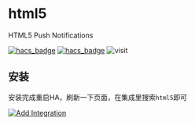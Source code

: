 # html5
HTML5 Push Notifications

[![hacs_badge](https://img.shields.io/badge/Home-Assistant-%23049cdb)](https://www.home-assistant.io/)
[![hacs_badge](https://img.shields.io/badge/HACS-Custom-41BDF5.svg)](https://github.com/hacs/integration)
![visit](https://visitor-badge.laobi.icu/badge?page_id=shaonianzhentan.html5&left_text=visit)

## 安装

安装完成重启HA，刷新一下页面，在集成里搜索`html5`即可

[![Add Integration](https://my.home-assistant.io/badges/config_flow_start.svg)](https://my.home-assistant.io/redirect/config_flow_start?domain=html5)
